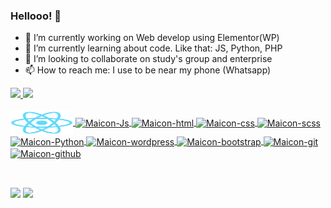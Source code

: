 ### Hellooo! 👋



- 🔭 I’m currently working on Web develop using Elementor(WP)
- 🌱 I’m currently learning about code. Like that: JS, Python, PHP
- 👯 I’m looking to collaborate on study's group and enterprise
- 📫 How to reach me: I use to be near my phone (Whatsapp)
<div>
  <a href="">
  <img height="180em" src="https://github-readme-stats.vercel.app/api?username=borbabeats&theme=nord&show_icons=true&hide_border=true"/>
  <img height="180em" src="https://github-readme-stats.vercel.app/api/top-langs/?username=borbabeats&theme=nord&layout=compact&langs_count=5&hide_border=true"/>
</div>
<div style='display: inline_block'><br>
    <img align='center' alt='Maicon-react' height='40' width='100' src="https://github.com/devicons/devicon/blob/master/icons/react/react-original.svg" />   
    <img align='center' alt='Maicon-Js' height='40' width='100' src="https://cdn.jsdelivr.net/gh/devicons/devicon/icons/javascript/javascript-plain.svg" />
    <img align='center' alt='Maicon-html' height='40' width='80'src="https://cdn.jsdelivr.net/gh/devicons/devicon/icons/html5/html5-plain-wordmark.svg" />   
    <img align='center' alt='Maicon-css' height='40' width='80' src="https://cdn.jsdelivr.net/gh/devicons/devicon/icons/css3/css3-plain-wordmark.svg" />    
    <img align='center' alt='Maicon-scss' height='40' width='80' src="https://cdn.jsdelivr.net/gh/devicons/devicon/icons/sass/sass-original.svg" />
    <img align='center' alt='Maicon-Python' height='40' width='90' src="https://cdn.jsdelivr.net/gh/devicons/devicon/icons/python/python-original-wordmark.svg" />
    <img align='center' alt='Maicon-wordpress' height='40' width='80' src="https://cdn.jsdelivr.net/gh/devicons/devicon/icons/wordpress/wordpress-original.svg" />
    <img align='center' alt='Maicon-bootstrap' height='40' width='80' src="https://cdn.jsdelivr.net/gh/devicons/devicon/icons/bootstrap/bootstrap-plain-wordmark.svg" />
    <img align='center' alt='Maicon-git' height='40' width='80' src="https://cdn.jsdelivr.net/gh/devicons/devicon/icons/git/git-original.svg" />
    <img align='center' alt='Maicon-github' height='40' width='80' src="https://cdn.jsdelivr.net/gh/devicons/devicon/icons/github/github-original.svg" />
          
          
          
          
</div>

  
##     

<div style='display: inline_block'><br>
  <a href="https://www.linkedin.com/in/maicon-borba-2aa47a5a/" target='blank'><img src='https://img.shields.io/badge/LinkedIn-0077B5?style=for-the-badge&logo=linkedin&logoColor=white' target='_blank'></a>
  <a href="mailto:maiconbsconceicao@gmail.com" target='blank'><img src='https://img.shields.io/badge/Gmail-D14836?style=for-the-badge&logo=gmail&logoColor=white' target='_blank'></a>

